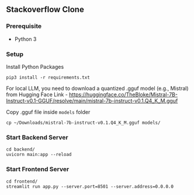 ## Stackoverflow Clone

### Prerequisite
- Python 3

### Setup
Install Python Packages
```
pip3 install -r requirements.txt
```
For local LLM, you need to download a quantized .gguf model (e.g., Mistral) from Hugging Face
Link - https://huggingface.co/TheBloke/Mistral-7B-Instruct-v0.1-GGUF/resolve/main/mistral-7b-instruct-v0.1.Q4_K_M.gguf

Copy .gguf file inside `models` folder
```
cp ~/Downloads/mistral-7b-instruct-v0.1.Q4_K_M.gguf models/
```

### Start Backend Server
```
cd backend/
uvicorn main:app --reload
```

### Start Frontend Server
```
cd frontend/
streamlit run app.py --server.port=8501 --server.address=0.0.0.0
```
